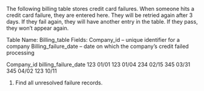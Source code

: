 The following billing table stores credit card failures. When someone hits a credit card failure, they are entered here. 
They will be retried again after 3 days. If they fail again, they will have another entry in the table. 
If they pass, they won’t appear again.

Table Name: Billing_table
Fields:
    Company_id – unique identifier for a company
    Billing_failure_date – date on which the company’s credit failed processing

Company_id  billing_failure_date
123         01/01
123         01/04
234         02/15
345         03/31
345         04/02
123         10/11


1. Find all unresolved failure records.
